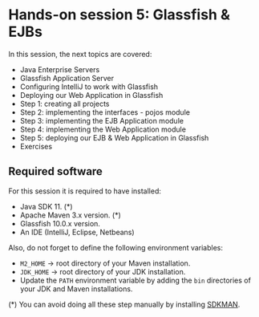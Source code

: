 
# Hands-on session 5: Glassfish & EJBs


In this session, the next topics are covered:

- Java Enterprise Servers 
- Glassfish Application Server 
- Configuring IntelliJ to work with Glassfish 
- Deploying our Web Application in Glassfish 
- Step 1: creating all projects 
- Step 2: implementing the interfaces - pojos module 
- Step 3: implementing the EJB Application module 
- Step 4: implementing the Web Application module 
- Step 5: deploying our EJB & Web Application in Glassfish 
- Exercises




## Required software

For this session it is required to have installed:

- Java SDK 11. (*)
- Apache Maven 3.x version. (*)
- Glassfish 10.0.x version.
- An IDE (IntelliJ, Eclipse, Netbeans)

Also, do not forget to define the following environment variables:

- `M2_HOME` -> root directory of your Maven installation.
- `JDK_HOME` -> root directory of your JDK installation.
- Update the `PATH` environment variable by adding the `bin` directories of your JDK and Maven installations.

(*) You can avoid doing all these step manually by installing
[SDKMAN](https://sdkman.io/).